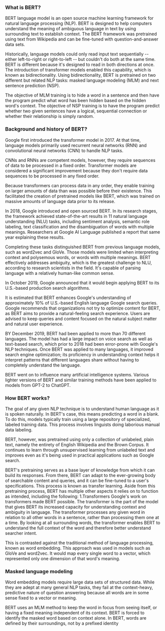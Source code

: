 ### What is BERT?
BERT language model is an open source machine learning framework for natural language processing (NLP). BERT is designed to help computers understand the meaning of ambiguous language in text by using surrounding text to establish context. The BERT framework was pretrained using text from Wikipedia and can be fine-tuned with question-and-answer data sets.

Historically, language models could only read input text sequentially -- either left-to-right or right-to-left -- but couldn't do both at the same time. BERT is different because it's designed to read in both directions at once. The introduction of transformer models enabled this capability, which is known as bidirectionality. Using bidirectionality, BERT is pretrained on two different but related NLP tasks: masked language modeling (MLM) and next sentence prediction (NSP).

The objective of MLM training is to hide a word in a sentence and then have the program predict what word has been hidden based on the hidden word's context. The objective of NSP training is to have the program predict whether two given sentences have a logical, sequential connection or whether their relationship is simply random.

### Background and history of BERT?
Google first introduced the transformer model in 2017. At that time, language models primarily used recurrent neural networks (RNN) and convolutional neural networks (CNN) to handle NLP tasks.

CNNs and RNNs are competent models, however, they require sequences of data to be processed in a fixed order. Transformer models are considered a significant improvement because they don't require data sequences to be processed in any fixed order.

Because transformers can process data in any order, they enable training on larger amounts of data than was possible before their existence. This facilitated the creation of pretrained models like BERT, which was trained on massive amounts of language data prior to its release.

In 2018, Google introduced and open sourced BERT. In its research stages, the framework achieved state-of-the-art results in 11 natural language understanding (NLU) tasks, including sentiment analysis, semantic role labeling, text classification and the disambiguation of words with multiple meanings. Researchers at Google AI Language published a report that same year explaining these results.

Completing these tasks distinguished BERT from previous language models, such as word2vec and GloVe. Those models were limited when interpreting context and polysemous words, or words with multiple meanings. BERT effectively addresses ambiguity, which is the greatest challenge to NLU, according to research scientists in the field. It's capable of parsing language with a relatively human-like common sense.

In October 2019, Google announced that it would begin applying BERT to its U.S.-based production search algorithms.

It is estimated that BERT enhances Google's understanding of approximately 10% of U.S.-based English language Google search queries. Google recommends that organizations not try to optimize content for BERT, as BERT aims to provide a natural-feeling search experience. Users are advised to keep queries and content focused on the natural subject matter and natural user experience.

BY December 2019, BERT had been applied to more than 70 different languages. The model has had a large impact on voice search as well as text-based search, which prior to 2018 had been error-prone with Google's NLP techniques. Once BERT was applied to many languages, it improved search engine optimization; its proficiency in understanding context helps it interpret patterns that different languages share without having to completely understand the language.

BERT went on to influence many artificial intelligence systems. Various lighter versions of BERT and similar training methods have been applied to models from GPT-2 to ChatGPT.

### How BERT works?
The goal of any given NLP technique is to understand human language as it is spoken naturally. In BERT's case, this means predicting a word in a blank. To do this, models typically train using a large repository of specialized, labeled training data. This process involves linguists doing laborious manual data labeling.

BERT, however, was pretrained using only a collection of unlabeled, plain text, namely the entirety of English Wikipedia and the Brown Corpus. It continues to learn through unsupervised learning from unlabeled text and improves even as it's being used in practical applications such as Google search.

BERT's pretraining serves as a base layer of knowledge from which it can build its responses. From there, BERT can adapt to the ever-growing body of searchable content and queries, and it can be fine-tuned to a user's specifications. This process is known as transfer learning. Aside from this pretraining process, BERT has multiple other aspects it relies on to function as intended, including the following:
1.Transformers
Google's work on transformers made BERT possible. The transformer is the part of the model that gives BERT its increased capacity for understanding context and ambiguity in language. The transformer processes any given word in relation to all other words in a sentence, rather than processing them one at a time. By looking at all surrounding words, the transformer enables BERT to understand the full context of the word and therefore better understand searcher intent.

This is contrasted against the traditional method of language processing, known as word embedding. This approach was used in models such as GloVe and word2vec. It would map every single word to a vector, which represented only one dimension of that word's meaning.

### Masked language modeling
Word embedding models require large data sets of structured data. While they are adept at many general NLP tasks, they fail at the context-heavy, predictive nature of question answering because all words are in some sense fixed to a vector or meaning.

BERT uses an MLM method to keep the word in focus from seeing itself, or having a fixed meaning independent of its context. BERT is forced to identify the masked word based on context alone. In BERT, words are defined by their surroundings, not by a prefixed identity